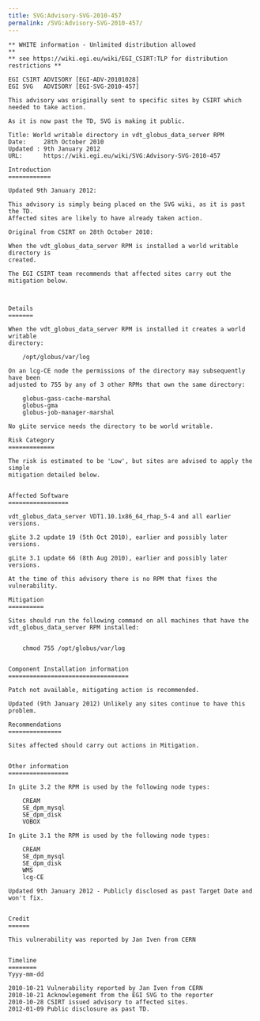 ```yaml
---
title: SVG:Advisory-SVG-2010-457
permalink: /SVG:Advisory-SVG-2010-457/
---
```


    ** WHITE information - Unlimited distribution allowed                       **
    ** see https://wiki.egi.eu/wiki/EGI_CSIRT:TLP for distribution restrictions **

    EGI CSIRT ADVISORY [EGI-ADV-20101028]
    EGI SVG   ADVISORY [EGI-SVG-2010-457]

    This advisory was originally sent to specific sites by CSIRT which needed to take action.

    As it is now past the TD, SVG is making it public.

    Title: World writable directory in vdt_globus_data_server RPM
    Date:     28th October 2010
    Updated : 9th January 2012
    URL:      https://wiki.egi.eu/wiki/SVG:Advisory-SVG-2010-457

    Introduction
    ============

    Updated 9th January 2012:

    This advisory is simply being placed on the SVG wiki, as it is past the TD.
    Affected sites are likely to have already taken action.

    Original from CSIRT on 28th October 2010:

    When the vdt_globus_data_server RPM is installed a world writable directory is
    created.

    The EGI CSIRT team recommends that affected sites carry out the mitigation below.



    Details
    =======

    When the vdt_globus_data_server RPM is installed it creates a world writable
    directory:

        /opt/globus/var/log

    On an lcg-CE node the permissions of the directory may subsequently have been
    adjusted to 755 by any of 3 other RPMs that own the same directory:

        globus-gass-cache-marshal
        globus-gma
        globus-job-manager-marshal

    No gLite service needs the directory to be world writable.

    Risk Category
    =============

    The risk is estimated to be 'Low', but sites are advised to apply the simple
    mitigation detailed below.


    Affected Software
    =================

    vdt_globus_data_server VDT1.10.1x86_64_rhap_5-4 and all earlier versions.

    gLite 3.2 update 19 (5th Oct 2010), earlier and possibly later versions.

    gLite 3.1 update 66 (8th Aug 2010), earlier and possibly later versions.

    At the time of this advisory there is no RPM that fixes the vulnerability.

    Mitigation
    ==========

    Sites should run the following command on all machines that have the
    vdt_globus_data_server RPM installed:


        chmod 755 /opt/globus/var/log


    Component Installation information
    ==================================

    Patch not available, mitigating action is recommended.

    Updated (9th January 2012) Unlikely any sites continue to have this problem.

    Recommendations
    ===============

    Sites affected should carry out actions in Mitigation.


    Other information
    =================

    In gLite 3.2 the RPM is used by the following node types:

        CREAM
        SE_dpm_mysql
        SE_dpm_disk
        VOBOX

    In gLite 3.1 the RPM is used by the following node types:

        CREAM
        SE_dpm_mysql
        SE_dpm_disk
        WMS
        lcg-CE

    Updated 9th January 2012 - Publicly disclosed as past Target Date and won't fix.


    Credit
    ======

    This vulnerability was reported by Jan Iven from CERN


    Timeline
    ========
    Yyyy-mm-dd

    2010-10-21 Vulnerability reported by Jan Iven from CERN
    2010-10-21 Acknowlegement from the EGI SVG to the reporter
    2010-10-28 CSIRT issued advisory to affected sites.
    2012-01-09 Public disclosure as past TD.